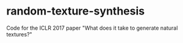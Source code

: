 # random-texture-synthesis
Code for the ICLR 2017 paper "What does it take to generate natural textures?"
